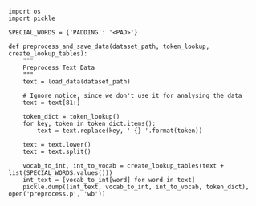 

<!--
 * @version:
 * @Author:  StevenJokess https://github.com/StevenJokess
 * @Date: 2020-12-08 17:23:13
 * @LastEditors:  StevenJokess https://github.com/StevenJokess
 * @LastEditTime: 2020-12-08 17:24:25
 * @Description:
 * @TODO::
 * @Reference:https://github.com/udacity/deep-learning-v2-pytorch/blob/master/project-tv-script-generation/helper.py
-->

```
import os
import pickle

SPECIAL_WORDS = {'PADDING': '<PAD>'}

def preprocess_and_save_data(dataset_path, token_lookup, create_lookup_tables):
    """
    Preprocess Text Data
    """
    text = load_data(dataset_path)

    # Ignore notice, since we don't use it for analysing the data
    text = text[81:]

    token_dict = token_lookup()
    for key, token in token_dict.items():
        text = text.replace(key, ' {} '.format(token))

    text = text.lower()
    text = text.split()

    vocab_to_int, int_to_vocab = create_lookup_tables(text + list(SPECIAL_WORDS.values()))
    int_text = [vocab_to_int[word] for word in text]
    pickle.dump((int_text, vocab_to_int, int_to_vocab, token_dict), open('preprocess.p', 'wb'))
```
